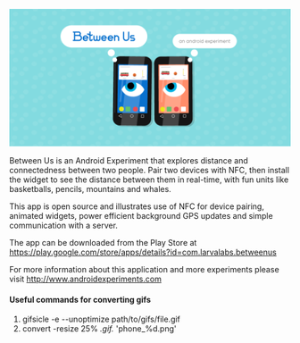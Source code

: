 ![Header](/store-assets/feature_image.png)

Between Us is an Android Experiment that explores distance and connectedness between two people. Pair two devices with NFC, then install the widget to see the distance between them in real-time, with fun units like basketballs, pencils, mountains and whales.

This app is open source and illustrates use of NFC for device pairing, animated widgets, power efficient background GPS updates and simple communication with a server.

The app can be downloaded from the Play Store at https://play.google.com/store/apps/details?id=com.larvalabs.betweenus

For more information about this application and more experiments please visit http://www.androidexperiments.com

#### Useful commands for converting gifs

1. gifsicle -e --unoptimize path/to/gifs/file.gif
1. convert -resize 25% *.gif.* 'phone_%d.png'
